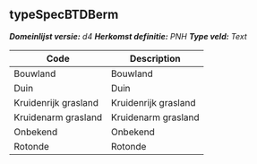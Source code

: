 ## typeSpecBTDBerm

*__Domeinlijst versie:__ d4*
*__Herkomst definitie:__ PNH*
*__Type veld:__ Text*

|__Code__ |__Description__	|
|	---	|	---	|
| Bouwland | Bouwland |
| Duin | Duin |
| Kruidenrijk grasland | Kruidenrijk grasland |
| Kruidenarm grasland | Kruidenarm grasland |
| Onbekend | Onbekend |
| Rotonde | Rotonde |